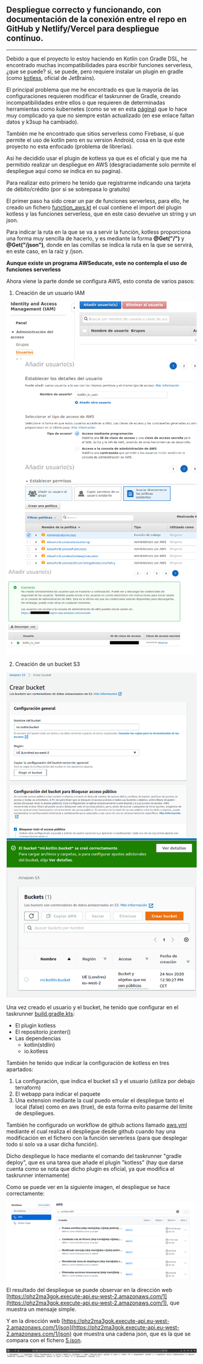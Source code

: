 ## Despliegue correcto y funcionando, con documentación de la conexión entre el repo en GitHub y Netlify/Vercel para despliegue continuo.

---
Debido a que el proyecto lo estoy haciendo en Kotlin con Gradle DSL, he encontrado muchas incompatibilidades  para escribir funciones serverless, ¿que se puede? si, se puede, pero requiere instalar un plugin en gradle (como [kotless](https://github.com/JetBrains/kotless), oficial de JetBrains).

El principal problema que me he encontrado es que la mayoría de las configuraciones requieren  modificar el taskrunner de Gradle, creando incompatibilidades entre ellos o que requieren de determinadas herramientas como kubernetes (como se ve en esta [página](https://kotlinexpertise.com/serverless-kotlin/)) que lo hace muy complicado ya que no siempre están actualizado (en ese enlace faltan datos y k3sup ha cambiado).

También me he encontrado que sitios serverless como Firebase, sí que permite el uso de kotlin pero en su version Android, cosa en la que este proyecto no esta enfocado (problema de librerías).

Asi he decidido usar el plugin de kotless ya que es el oficial y que me ha permitido realizar un despliegue en AWS (desgraciadamente solo permite el despliegue aquí como se indica en su pagina).

Para realizar esto primero he tenido que registrarme indicando una tarjeta de débito/crédito (por si se sobrepasa lo gratuito) 

El primer paso ha sido crear un par de funciones serverless, para ello, he creado un fichero [function_aws.kt](../../main/function_aws.kt) el cual contiene el import del plugin kotless y las funciones serverless, que en este caso devuelve un string y un json.

Para indicar la ruta en la que se va a servir la función, kotless proporciona una forma muy sencilla de hacerlo, y es mediante la forma **@Get("/")** y **@Get("/json")**, donde en las comillas se indica la ruta en la que se servirá, en este caso, en la raíz y /json.

**Aunque existe un programa AWSeducate, este no contempla el uso de funciones serverless**

Ahora viene la parte donde se configura AWS, esto consta de varios pasos:

1. Creación de un usuario IAM

![aws 1](../img/aws/aws_1.png)
![aws 2](../img/aws/aws_2.png)
![aws 3](../img/aws/aws_3.png)
![aws 4](../img/aws/aws_4.png)

2. Creación de un bucket S3
   
![aws 5](../img/aws/aws_5.png)
![aws 6](../img/aws/aws_6.png)

Una vez creado el usuario y el bucket, he tenido que configurar en el taskrunner [build.gradle.kts](../../build.gradle.kts):
- El plugin kotless
- El repositorio jcenter()
- Las dependencias
  - kotlin(stdlin)
  - io.kotless

También he tenido que indicar la configuración de kotless en tres apartados:

1. La configuración, que indica el bucket s3 y el usuario (utiliza por debajo terraform)
2. El webapp para indicar el paquete
3. Una extension mediante la cual puedo emular el despliegue tanto el local (false) como en aws (true), de esta forma evito pasarme del limite de despliegues.

También he configurado un workflow de github actions llamado [aws.yml](../../.github/workflows/aws.yml) mediante el cual realiza el despliegue desde github cuando hay una modificación en el fichero con la función serverless (para que desplegar todo si solo va a usar dicha función).

Dicho despliegue lo hace mediante el comando del taskrunner "gradle deploy", que es una tarea que añade el plugin "kotless" (hay que darse cuenta como se nota que dicho plugin es oficial, ya que modifica el taskrunner internamente)

Como se puede ver en la siguiente imagen, el despliegue se hace correctamente:

![aws 7](../img/aws/aws_7.png)

El resultado del despliegue se puede observar en la dirección web [https://phz2ma3gok.execute-api.eu-west-2.amazonaws.com/1](https://phz2ma3gok.execute-api.eu-west-2.amazonaws.com/1), que muestra un mensaje simple.

Y en la dirección web [https://phz2ma3gok.execute-api.eu-west-2.amazonaws.com/1/json](https://phz2ma3gok.execute-api.eu-west-2.amazonaws.com/1/json) que muestra una cadena json, que es la que se compara con el fichero [5.json](../../5.json).

![aws 8](../img/aws/aws_8.png)